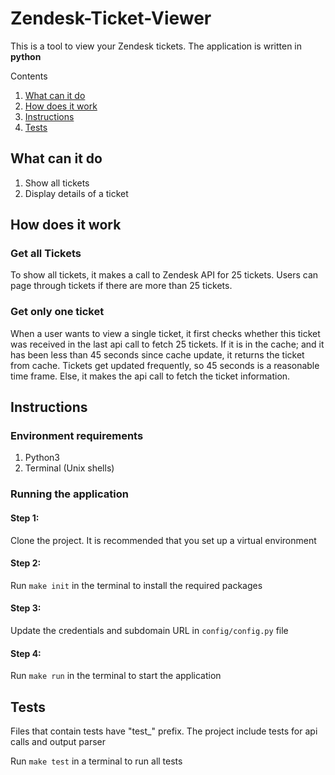 
# Zendesk-Ticket-Viewer

This is a tool to view your Zendesk tickets. The application is written in **python**

Contents

1. [What can it do](#what-can-it-do)
2. [How does it work](#how-does-it-work)
3. [Instructions](#instructions)
4. [Tests](#tests)

## What can it do

1. Show all tickets
2. Display details of a ticket

## How does it work

### Get all Tickets
To show all tickets, it makes a call to Zendesk API for 25 tickets. Users can page through tickets if there are more than 25 tickets.
### Get only one ticket 
 When a user wants to view a single ticket, it first checks whether this ticket was received in the last api call to fetch 25 tickets. If it is in the cache; and it has been less than 45 seconds since cache update, it returns the ticket from cache. Tickets get updated frequently, so 45 seconds is a reasonable time frame. Else, it makes the api call to fetch the ticket information.
## Instructions

### Environment requirements

1. Python3
2. Terminal (Unix shells)

### Running the application

#### Step 1:

Clone the project. It is recommended that you set up a virtual environment

#### Step 2:

Run `make init` in the terminal to install the required packages

#### Step 3:

Update the credentials and subdomain URL in `config/config.py` file

#### Step 4:

Run `make run` in the terminal to start the application 


## Tests

Files that contain tests have "test_" prefix. The project include tests for api calls and output parser

Run `make test` in a terminal to run all tests



